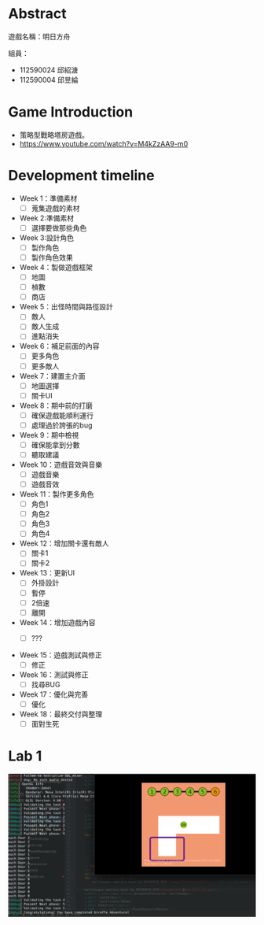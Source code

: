 
# Abstract

遊戲名稱：明日方舟

組員：

- 112590024 邱紹溏  
- 112590004 邱昱綸  

# Game Introduction

- 策略型戰略塔房遊戲。
- https://www.youtube.com/watch?v=M4kZzAA9-m0    

# Development timeline

- Week 1：準備素材 
  - [ ] 蒐集遊戲的素材
- Week 2:準備素材
  - [ ] 選擇要做那些角色
  
- Week 3:設計角色
  - [ ] 製作角色
  - [ ] 製作角色效果
      
- Week 4：製做遊戲框架
  - [ ] 地圖  
  - [ ] 楨數
  - [ ] 商店
  
- Week 5：出怪時間與路徑設計
  - [ ] 敵人
  - [ ] 敵人生成
  - [ ] 進點消失

- Week 6：補足前面的內容
  - [ ] 更多角色  
  - [ ] 更多敵人

- Week 7：建置主介面
  - [ ] 地圖選擇  
  - [ ] 關卡UI 

- Week 8：期中前的打磨
  - [ ] 確保遊戲能順利運行  
  - [ ] 處理過於誇張的bug

- Week 9：期中檢視
  - [ ] 確保能拿到分數
  - [ ] 聽取建議

- Week 10：遊戲音效與音樂
  - [ ] 遊戲音樂  
  - [ ] 遊戲音效

- Week 11：製作更多角色
  - [ ] 角色1
  - [ ] 角色2
  - [ ] 角色3
  - [ ] 角色4

- Week 12：增加關卡還有敵人
  - [ ] 關卡1
  - [ ] 關卡2

- Week 13：更新UI
  - [ ] 外掛設計
  - [ ] 暫停
  - [ ] 2倍速
  - [ ] 離開

- Week 14：增加遊戲內容
  - [ ] ???
  

- Week 15：遊戲測試與修正
  - [ ] 修正

- Week 16：測試與修正
  - [ ] 找尋BUG

- Week 17：優化與完善
  - [ ] 優化

- Week 18：最終交付與整理
  - [ ] 面對生死
# Lab 1  
![image](https://github.com/KelenHappy/2025-OOPL/blob/main/Proposal/112590024-112590004/image.png)

